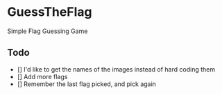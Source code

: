 # GuessTheFlag
Simple Flag Guessing Game

## Todo
 - [] I'd like to get the names of the images instead of hard coding them
 - [] Add more flags
 - [] Remember the last flag picked, and pick again